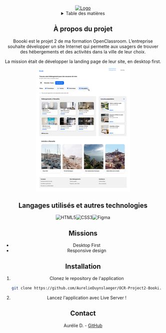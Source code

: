 <a name="readme-top"></a>
<!-- PROJECT LOGO -->
<br />
<div align="center">
  <a href="https://github.com/AurelieDuynslaeger/OCR-Project2-Booki">
    <img src="./images/logo/Booki.png" alt="Logo" width="300">
  </a>

<!-- TABLE OF CONTENTS -->
<details>
  <summary>Table des matières</summary>
  <ol>
    <li><a href="#a-propos-du-projet">À propos du projet</a></li>
    <li><a href="#langagesutilises">langages Utilisés</a></li>
    <li><a href="#missions">Missions</a></li>
    <li><a href="#installation">Installation</a></li>
    <li><a href="#contact">Contact</a></li>
  </ol>
</details>

<!-- ABOUT THE PROJECT -->
## À propos du projet

Boooki est le projet 2 de ma formation OpenClassroom.
L’entreprise souhaite développer un site Internet qui permette aux usagers de trouver des hébergements et des activités dans la ville de leur choix.

La mission était de développer la landing page de leur site, en desktop first.


<img src="./Desktop.png" alt="Logo" width="300">

## Langages utilisés et autres technologies

![HTML5](https://img.shields.io/badge/HTML5-E34F26?style=for-the-badge&logo=html5&logoColor=white)![CSS3](https://img.shields.io/badge/CSS3-1572B6?style=for-the-badge&logo=css3&logoColor=white)![Figma](https://img.shields.io/badge/Figma-A259FF?style=for-the-badge&logo=figma&logoColor=white)

## Missions

* Desktop First
* Responsive design


## Installation

1. Clonez le repository de l'application
   ```sh
   git clone https://github.com/AurelieDuynslaeger/OCR-Project2-Booki.git
   ```

2. Lancez l'application avec Live Server !
  

## Contact

Aurélie D. - [GitHub](https://github.com/AurelieDuynslaeger/)



<!-- MARKDOWN LINKS & IMAGES -->

[html.com]: https://img.shields.io/badge/-HTML-f06529?style=flat&logo=html5&logoColor=fff
[html-url]: https://html.com/
[css.com]: https://img.shields.io/badge/-CSS-264de4?style=flat&logo=css3&logoColor=fff
[css-url]: https://www.w3.org/Style/CSS/


